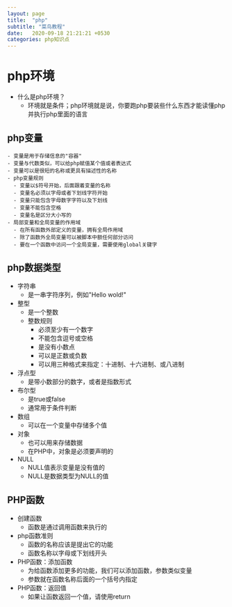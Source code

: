```yaml
---
layout: page
title:  "php"
subtitle: "菜鸟教程"
date:   2020-09-18 21:21:21 +0530
categories: php知识点
---
```

# php环境

  - 什么是php环境？
      - 环境就是条件；php环境就是说，你要跑php要装些什么东西才能读懂php并执行php里面的语言

  ## php变量
    - 变量是用于存储信息的"容器"
    - 变量与代数类似，可以给php赋值某个值或者表达式
    - 变量可以是很短的名称或更具有描述性的名称
    - php变量规则
      - 变量以$符号开始，后面跟着变量的名称
      - 变量名必须以字母或者下划线字符开始
      - 变量只能包含字母数字字符以及下划线
      - 变量不能包含空格
      - 变量名是区分大小写的
    - 局部变量和全局变量的作用域
      - 在所有函数外部定义的变量，拥有全局作用域
      - 除了函数外全局变量可以被脚本中额任何部分访问
      - 要在一个函数中访问一个全局变量，需要使用global关键字
  ## php数据类型
   - 字符串
      - 是一串字符序列，例如"Hello wold!"
   - 整型
      - 是一个整数
      - 整数规则
         - 必须至少有一个数字
         - 不能包含逗号或空格
         - 是没有小数点
         - 可以是正数或负数
         - 可以用三种格式来指定：十进制、十六进制、或八进制
   - 浮点型
      - 是带小数部分的数字，或者是指数形式
   - 布尔型
      - 是true或false
      - 通常用于条件判断
   - 数组
      - 可以在一个变量中存储多个值
   - 对象
      - 也可以用来存储数据
      - 在PHP中，对象是必须要声明的
   - NULL
      - NULL值表示变量是没有值的
      - NULL是数据类型为NULL的值
      
 ## PHP函数
   - 创建函数
      - 函数是通过调用函数来执行的
   - php函数准则
      - 函数的名称应该是提出它的功能
      - 函数名称以字母或下划线开头
   - PHP函数：添加函数
      - 为给函数添加更多的功能，我们可以添加函数，参数类似变量
      - 参数就在函数名称后面的一个括号内指定
   - PHP函数：返回值
      - 如果让函数返回一个值，请使用return
